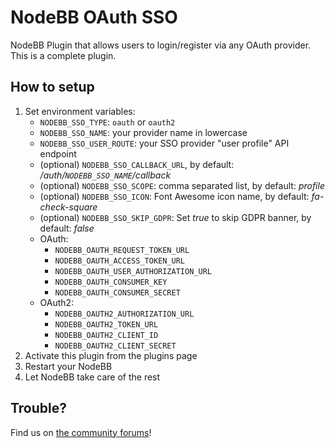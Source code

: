 # NodeBB OAuth SSO

NodeBB Plugin that allows users to login/register via any OAuth provider. This is a complete plugin.

## How to setup

1. Set environment variables:
    * `NODEBB_SSO_TYPE`: `oauth` or `oauth2`
    * `NODEBB_SSO_NAME`: your provider name in lowercase
    * `NODEBB_SSO_USER_ROUTE`: your SSO provider "user profile" API endpoint
    * (optional) `NODEBB_SSO_CALLBACK_URL`, by default: */auth/`NODEBB_SSO_NAME`/callback*
    * (optional) `NODEBB_SSO_SCOPE`: comma separated list, by default: *profile*
    * (optional) `NODEBB_SSO_ICON`: Font Awesome icon name, by default: *fa-check-square*
    * (optional) `NODEBB_SSO_SKIP_GDPR`: Set *true* to skip GDPR banner, by default: *false*
    * OAuth:
      * `NODEBB_OAUTH_REQUEST_TOKEN_URL`
      * `NODEBB_OAUTH_ACCESS_TOKEN_URL`
      * `NODEBB_OAUTH_USER_AUTHORIZATION_URL`
      * `NODEBB_OAUTH_CONSUMER_KEY`
      * `NODEBB_OAUTH_CONSUMER_SECRET`
    * OAuth2:
      * `NODEBB_OAUTH2_AUTHORIZATION_URL`
      * `NODEBB_OAUTH2_TOKEN_URL`
      * `NODEBB_OAUTH2_CLIENT_ID`
      * `NODEBB_OAUTH2_CLIENT_SECRET`
1. Activate this plugin from the plugins page
1. Restart your NodeBB
1. Let NodeBB take care of the rest

## Trouble?

Find us on [the community forums](http://community.nodebb.org)!
